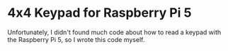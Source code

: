 # 4x4 Keypad for Raspberry Pi 5

Unfortunately, I didn't found much code about how to read a keypad with the Raspberry Pi 5, so I wrote this code myself.
